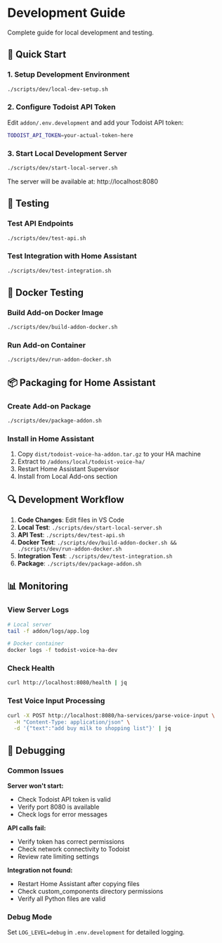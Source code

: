 # Development Guide

Complete guide for local development and testing.

## 🚀 Quick Start

### 1. Setup Development Environment
```bash
./scripts/dev/local-dev-setup.sh
```

### 2. Configure Todoist API Token
Edit `addon/.env.development` and add your Todoist API token:
```bash
TODOIST_API_TOKEN=your-actual-token-here
```

### 3. Start Local Development Server
```bash
./scripts/dev/start-local-server.sh
```

The server will be available at: http://localhost:8080

## 🧪 Testing

### Test API Endpoints
```bash
./scripts/dev/test-api.sh
```

### Test Integration with Home Assistant
```bash
./scripts/dev/test-integration.sh
```

## 🐳 Docker Testing

### Build Add-on Docker Image
```bash
./scripts/dev/build-addon-docker.sh
```

### Run Add-on Container
```bash
./scripts/dev/run-addon-docker.sh
```

## 📦 Packaging for Home Assistant

### Create Add-on Package
```bash
./scripts/dev/package-addon.sh
```

### Install in Home Assistant
1. Copy `dist/todoist-voice-ha-addon.tar.gz` to your HA machine
2. Extract to `/addons/local/todoist-voice-ha/`
3. Restart Home Assistant Supervisor
4. Install from Local Add-ons section

## 🔍 Development Workflow

1. **Code Changes**: Edit files in VS Code
2. **Local Test**: `./scripts/dev/start-local-server.sh`
3. **API Test**: `./scripts/dev/test-api.sh`
4. **Docker Test**: `./scripts/dev/build-addon-docker.sh && ./scripts/dev/run-addon-docker.sh`
5. **Integration Test**: `./scripts/dev/test-integration.sh`
6. **Package**: `./scripts/dev/package-addon.sh`

## 📊 Monitoring

### View Server Logs
```bash
# Local server
tail -f addon/logs/app.log

# Docker container
docker logs -f todoist-voice-ha-dev
```

### Check Health
```bash
curl http://localhost:8080/health | jq
```

### Test Voice Input Processing
```bash
curl -X POST http://localhost:8080/ha-services/parse-voice-input \
  -H "Content-Type: application/json" \
  -d '{"text":"add buy milk to shopping list"}' | jq
```

## 🐛 Debugging

### Common Issues

**Server won't start:**
- Check Todoist API token is valid
- Verify port 8080 is available
- Check logs for error messages

**API calls fail:**
- Verify token has correct permissions
- Check network connectivity to Todoist
- Review rate limiting settings

**Integration not found:**
- Restart Home Assistant after copying files
- Check custom_components directory permissions
- Verify all Python files are valid

### Debug Mode
Set `LOG_LEVEL=debug` in `.env.development` for detailed logging.
